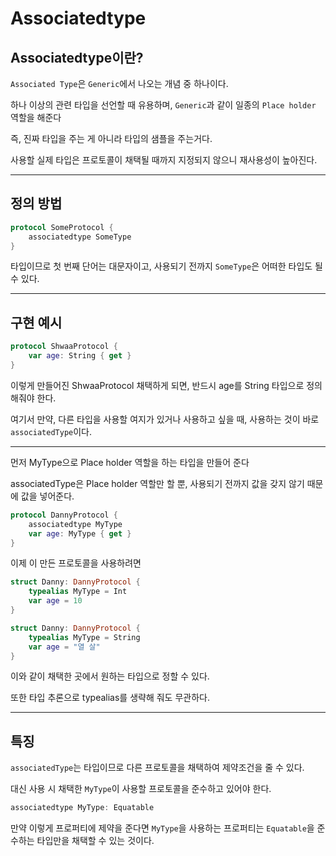 # Associatedtype

## Associatedtype이란?

`Associated Type`은 `Generic`에서 나오는 개념 중 하나이다.

하나 이상의 관련 타입을 선언할 때 유용하며, `Generic`과 같이 일종의 `Place holder` 역할을 해준다

즉, 진짜 타입을 주는 게 아니라 타입의 샘플을 주는거다.

사용할 실제 타입은 프로토콜이 채택될 때까지 지정되지 않으니 재사용성이 높아진다.

***

## 정의 방법

```swift
protocol SomeProtocol {
    associatedtype SomeType
}
```

타입이므로 첫 번째 단어는 대문자이고, 사용되기 전까지 `SomeType`은 어떠한 타입도 될 수 있다.

***

## 구현 예시

```swift
protocol ShwaaProtocol {
    var age: String { get }
}
```

이렇게 만들어진 ShwaaProtocol 채택하게 되면, 반드시 age를 String 타입으로 정의해줘야 한다.

여기서 만약, 다른 타입을 사용할 여지가 있거나 사용하고 싶을 때, 사용하는 것이 바로 `associatedType`이다.

***

먼저 MyType으로 Place holder 역할을 하는 타입을 만들어 준다

associatedType은 Place holder 역할만 할 뿐, 사용되기 전까지 값을 갖지 않기 때문에 값을 넣어준다.

```swift
protocol DannyProtocol {
    associatedtype MyType
    var age: MyType { get }
}
```

이제 이 만든 프로토콜을 사용하려면 

```swift
struct Danny: DannyProtocol {
    typealias MyType = Int
    var age = 10
}
```

```swift
struct Danny: DannyProtocol {
    typealias MyType = String
    var age = "열 살"
}
```

이와 같이 채택한 곳에서 원하는 타입으로 정할 수 있다.

또한 타입 추론으로 typealias를 생략해 줘도 무관하다.

***

## 특징

`associatedType`는 타입이므로 다른 프로토콜을 채택하여 제약조건을 줄 수 있다.

대신 사용 시 채택한 `MyType`이 사용할 프로토콜을 준수하고 있어야 한다.

```swift
associatedtype MyType: Equatable
```

만약 이렇게 프로퍼티에 제약을 준다면 `MyType`을 사용하는 프로퍼티는 `Equatable`을 준수하는 타입만을 채택할 수 있는 것이다.